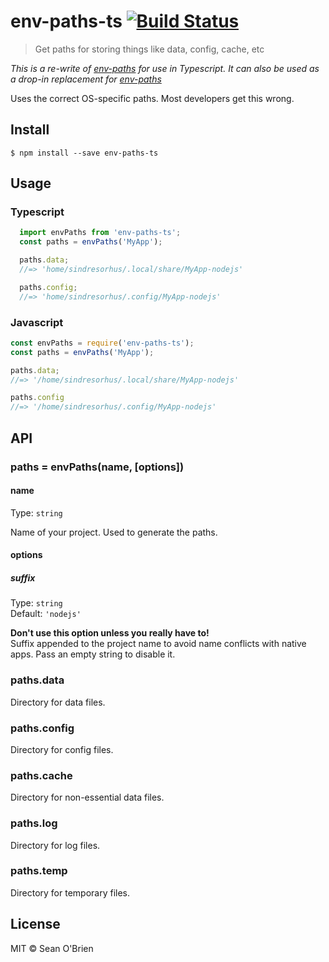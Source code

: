 # env-paths-ts [![Build Status](https://travis-ci.org/s73obrien/env-paths-ts.svg?branch=master)](https://travis-ci.org/s73obrien/env-paths-ts)

> Get paths for storing things like data, config, cache, etc

*This is a re-write of [env-paths](https://github.com/sindresorhus/env-paths) for use in Typescript.  It can also be used as a drop-in replacement for [env-paths](https://github.com/sindresorhus/env-paths)*

Uses the correct OS-specific paths. Most developers get this wrong.


## Install

```
$ npm install --save env-paths-ts
```


## Usage

### Typescript
```ts
  import envPaths from 'env-paths-ts';
  const paths = envPaths('MyApp');

  paths.data;
  //=> 'home/sindresorhus/.local/share/MyApp-nodejs'

  paths.config;
  //=> 'home/sindresorhus/.config/MyApp-nodejs'
```

### Javascript
```js
const envPaths = require('env-paths-ts');
const paths = envPaths('MyApp');

paths.data;
//=> '/home/sindresorhus/.local/share/MyApp-nodejs'

paths.config
//=> '/home/sindresorhus/.config/MyApp-nodejs'
```


## API

### paths = envPaths(name, [options])

#### name

Type: `string`

Name of your project. Used to generate the paths.

#### options

##### suffix

Type: `string`<br>
Default: `'nodejs'`

**Don't use this option unless you really have to!**<br>
Suffix appended to the project name to avoid name conflicts with native
apps. Pass an empty string to disable it.

### paths.data

Directory for data files.

### paths.config

Directory for config files.

### paths.cache

Directory for non-essential data files.

### paths.log

Directory for log files.

### paths.temp

Directory for temporary files.


## License

MIT © Sean O'Brien
